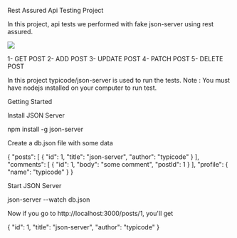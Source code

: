 Rest Assured Api Testing Project

In this project, api tests we performed with fake json-server using rest assured.

![](../../Desktop/image-103.png)

1- GET POST
2- ADD POST
3- UPDATE POST
4- PATCH POST
5- DELETE POST

In this project typicode/json-server is used to run the tests.
Note : You must have nodejs ınstalled on your computer to run test.


Getting Started

Install JSON Server 

npm install -g json-server


Create a db.json file with some data

{
"posts": [
{ "id": 1, "title": "json-server", "author": "typicode" }
],
"comments": [
{ "id": 1, "body": "some comment", "postId": 1 }
],
"profile": { "name": "typicode" }
}

Start JSON Server

json-server --watch db.json

Now if you go to http://localhost:3000/posts/1, you'll get

{ "id": 1, "title": "json-server", "author": "typicode" }
